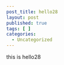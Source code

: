 ```yaml
---
post_title: hello28
layout: post
published: true
tags: [ ]
categories:
  - Uncategorized
---
```

this is hello28
